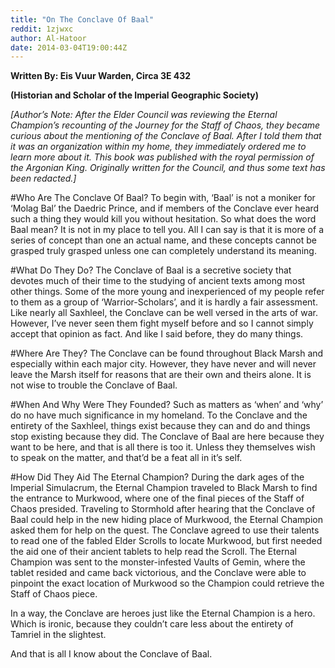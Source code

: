 ```yaml
---
title: "On The Conclave Of Baal"
reddit: 1zjwxc
author: Al-Hatoor
date: 2014-03-04T19:00:44Z
---
```


**Written By: Eis Vuur Warden, Circa 3E 432**

**(Historian and Scholar of the Imperial Geographic Society)**

*[Author’s Note: After the Elder Council was reviewing the Eternal Champion’s recounting of the Journey for the Staff of Chaos, they became curious about the mentioning of the Conclave of Baal. After I told them that it was an organization within my home, they immediately ordered me to learn more about it. This book was published with the royal permission of the Argonian King. Originally written for the Council, and thus some text has been redacted.]*

#Who Are The Conclave Of Baal?
To begin with, ‘Baal’ is not a moniker for ‘Molag Bal’ the Daedric Prince, and if members of the Conclave ever heard such a thing they would kill you without hesitation. So what does the word Baal mean? It is not in my place to tell you. All I can say is that it is more of a series of concept than one an actual name, and these concepts cannot be grasped truly grasped unless one can completely understand its meaning.

#What Do They Do?
The Conclave of Baal is a secretive society that devotes much of their time to the studying of ancient texts among most other things. Some of the more young and inexperienced of my people refer to them as a group of ‘Warrior-Scholars’, and it is hardly a fair assessment. Like nearly all Saxhleel, the Conclave can be well versed in the arts of war. However, I’ve never seen them fight myself before and so I cannot simply accept that opinion as fact. And like I said before, they do many things.

#Where Are They?
The Conclave can be found throughout Black Marsh and especially within each major city. However, they have never and will never leave the Marsh itself for reasons that are their own and theirs alone. It is not wise to trouble the Conclave of Baal.

#When And Why Were They Founded?
Such as matters as ‘when’ and ‘why’ do no have much significance in my homeland. To the Conclave and the entirety of the Saxhleel, things exist because they can and do and things stop existing because they did. The Conclave of Baal are here because they want to be here, and that is all there is too it. Unless they themselves wish to speak on the matter, and that’d be a feat all in it’s self.

#How Did They Aid The Eternal Champion?
During the dark ages of the Imperial Simulacrum, the Eternal Champion traveled to Black Marsh to find the entrance to Murkwood, where one of the final pieces of the Staff of Chaos presided. Traveling to Stormhold after hearing that the Conclave of Baal could help in the new hiding place of Murkwood, the Eternal Champion asked them for help on the quest. The Conclave agreed to use their talents to read one of the fabled Elder Scrolls to locate Murkwood, but first needed the aid one of their ancient tablets to help read the Scroll. The Eternal Champion was sent to the monster-infested Vaults of Gemin, where the tablet resided and came back victorious, and the Conclave were able to pinpoint the exact location of Murkwood so the Champion could retrieve the Staff of Chaos piece.

In a way, the Conclave are heroes just like the Eternal Champion is a hero. Which is ironic, because they couldn’t care less about the entirety of Tamriel in the slightest.

And that is all I know about the Conclave of Baal.
